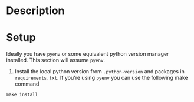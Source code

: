 # Description

# Setup

Ideally you have `pyenv` or some equivalent python version manager installed. This section will assume `pyenv`.

1. Install the local python version from `.python-version` and packages in `requirements.txt`. If you're using `pyenv` you can use the following make command

```
make install
```

